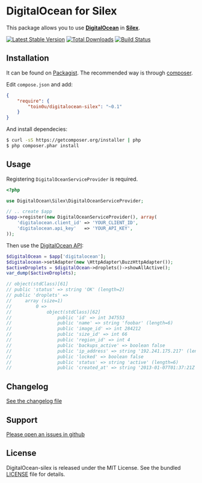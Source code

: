 DigitalOcean for Silex
======================

This package allows you to use [**DigitalOcean**](https://github.com/toin0u/DigitalOcean) in [**Silex**](http://silex.sensiolabs.org/).

[![Latest Stable Version](https://poser.pugx.org/toin0u/DigitalOcean-silex/v/stable.png)](https://packagist.org/packages/toin0u/DigitalOcean-silex)
[![Total Downloads](https://poser.pugx.org/toin0u/DigitalOcean-silex/downloads.png)](https://packagist.org/packages/toin0u/DigitalOcean-silex)
[![Build Status](https://secure.travis-ci.org/toin0u/DigitalOcean-silex.png)](http://travis-ci.org/toin0u/DigitalOcean-silex)

Installation
------------

It can be found on [Packagist](https://packagist.org/packages/toin0u/digitalocean-silex).
The recommended way is through [composer](http://getcomposer.org).

Edit `compose.json` and add:

```json
{
    "require": {
        "toin0u/digitalocean-silex": "~0.1"
    }
}
```

And install dependecies:

```bash
$ curl -sS https://getcomposer.org/installer | php
$ php composer.phar install
```

Usage
-----

Registering `DigitalOceanServiceProvider` is required.

```php
<?php

use DigitalOcean\Silex\DigitalOceanServiceProvider;

// .. create $app
$app->register(new DigitalOceanServiceProvider(), array(
    'digitalocean.client_id' => 'YOUR_CLIENT_ID',
    'digitalocean.api_key'   => 'YOUR_API_KEY',
));
```

Then use the [DigitalOcean API](https://github.com/toin0u/DigitalOcean#api):

```php
$digitalOcean = $app['digitalocean'];
$digitalocean->setAdapter(new \HttpAdapter\BuzzHttpAdapter());
$activeDroplets = $digitalOcean->droplets()->showAllActive();
var_dump($activeDroplets);

// object(stdClass)[61]
// public 'status' => string 'OK' (length=2)
// public 'droplets' =>
//     array (size=1)
//         0 =>
//             object(stdClass)[62]
//                 public 'id' => int 347553
//                 public 'name' => string 'foobar' (length=6)
//                 public 'image_id' => int 284212
//                 public 'size_id' => int 66
//                 public 'region_id' => int 4
//                 public 'backups_active' => boolean false
//                 public 'ip_address' => string '192.241.175.217' (length=15)
//                 public 'locked' => boolean false
//                 public 'status' => string 'active' (length=6)
//                 public 'created_at' => string '2013-01-07T01:37:21Z' (length=20)
```


Changelog
---------

[See the changelog file](https://github.com/toin0u/DigitalOcean-silex/blob/master/CHANGELOG.md)


Support
-------

[Please open an issues in github](https://github.com/toin0u/DigitalOcean-silex/issues)


License
-------

DigitalOcean-silex is released under the MIT License. See the bundled
[LICENSE](https://github.com/toin0u/DigitalOcean-silex/blob/master/LICENSE) file for details.
